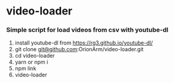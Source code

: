 # video-loader
### Simple script for load videos from csv with youtube-dl
1. install youtube-dl from https://rg3.github.io/youtube-dl/
2. git clone git@github.com:OrionArm/video-loader.git
3. cd video-loader
4. yarn or npm i
5. npm link
6. video-loader
